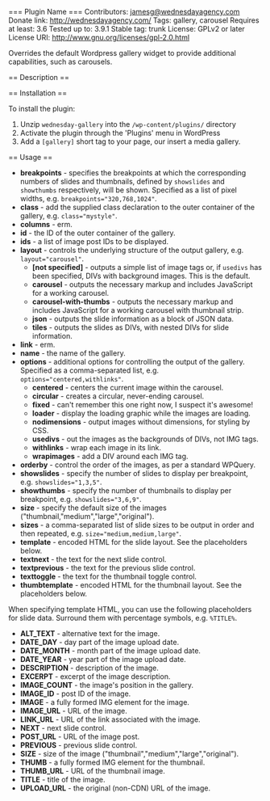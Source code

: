 === Plugin Name ===
Contributors: jamesg@wednesdayagency.com
Donate link: http://wednesdayagency.com/
Tags: gallery, carousel
Requires at least: 3.6
Tested up to: 3.9.1
Stable tag: trunk
License: GPLv2 or later
License URI: http://www.gnu.org/licenses/gpl-2.0.html

Overrides the default Wordpress gallery widget to provide additional capabilities, such as carousels.

== Description ==


== Installation ==

To install the plugin:

1. Unzip `wednesday-gallery` into the `/wp-content/plugins/` directory
1. Activate the plugin through the 'Plugins' menu in WordPress
1. Add a `[gallery]` short tag to your page, our insert a media gallery.

== Usage ==

* **breakpoints** - specifies the breakpoints at which the corresponding numbers of slides and thumbnails,
defined by `showslides` and `showthumbs` respectively, will be shown. Specified as a list of pixel widths, e.g.
`breakpoints="320,768,1024"`.
* **class** - add the supplied class declaration to the outer container of the gallery, e.g. `class="mystyle"`.
* **columns** - erm.
* **id** - the ID of the outer container of the gallery.
* **ids** - a list of image post IDs to be displayed.
* **layout** - controls the underlying structure of the output gallery, e.g. `layout="carousel"`.
	* **[not specified]** - outputs a simple list of image tags or, if `usedivs` has been specified, DIVs with background images.
	This is the default.
	* **carousel** - outputs the necessary markup and includes JavaScript for a working carousel.
	* **carousel-with-thumbs** - outputs the necessary markup and includes JavaScript for a working carousel with thumbnail strip.
	* **json** - outputs the slide information as a block of JSON data.
	* **tiles** - outputs the slides as DIVs, with nested DIVs for slide information.
* **link** - erm.
* **name** - the name of the gallery.
* **options** - additional options for controlling the output of the gallery. Specified as a comma-separated list, e.g. `options="centered,withlinks"`.
	* **centered** - centers the current image within the carousel.
	* **circular** - creates a circular, never-ending carousel.
	* **fixed** - can't remember this one right now, I suspect it's awesome!
	* **loader** - display the loading graphic while the images are loading.
	* **nodimensions** - output images without dimensions, for styling by CSS.
	* **usedivs** - out the images as the backgrounds of DIVs, not IMG tags.
	* **withlinks** - wrap each image in its link.
	* **wrapimages** - add a DIV around each IMG tag.
* **orderby** - control the order of the images, as per a standard WPQuery.
* **showslides** - specify the number of slides to display per breakpoint, e.g. `showslides="1,3,5"`.
* **showthumbs** - specify the number of thumbnails to display per breakpoint, e.g. `showslides="3,6,9"`.
* **size** - specify the default size of the images ("thumbnail,"medium","large","original").
* **sizes** - a comma-separated list of slide sizes to be output in order and then repeated, e.g. `size="medium,medium,large"`.
* **template** - encoded HTML for the slide layout. See the placeholders below.
* **textnext** - the text for the next slide control.
* **textprevious** - the text for the previous slide control.
* **texttoggle** - the text for the thumbnail toggle control.
* **thumbtemplate** - encoded HTML for the thumbnail layout. See the placeholders below.

When specifying template HTML, you can use the following placeholders for slide data. Surround them with percentage symbols, e.g. `%TITLE%`.

* **ALT_TEXT** - alternative text for the image.
* **DATE_DAY** - day part of the image upload date.
* **DATE_MONTH** - month part of the image upload date.
* **DATE_YEAR** - year part of the image upload date.
* **DESCRIPTION** - description of the image.
* **EXCERPT** - excerpt of the image description.
* **IMAGE_COUNT** - the image's position in the gallery.
* **IMAGE_ID** - post ID of the image.
* **IMAGE** - a fully formed IMG element for the image.
* **IMAGE_URL** - URL of the image.
* **LINK_URL** - URL of the link associated with the image.
* **NEXT** - next slide control.
* **POST_URL** - URL of the image post.
* **PREVIOUS** - previous slide control.
* **SIZE** - size of the image ("thumbnail","medium","large","original").
* **THUMB** - a fully formed IMG element for the thumbnail.
* **THUMB_URL** - URL of the thumbnail image.
* **TITLE** - title of the image.
* **UPLOAD_URL** - the original (non-CDN) URL of the image.
